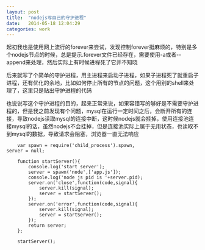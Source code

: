 ```yaml
---
layout: post
title:  "nodejs写自己的守护进程"
date:   2014-05-18 12:04:29
categories: work
---
```


起初我也是使用网上流行的forever来尝试，发现控制forever挺麻烦的，特别是多个nodejs节点的时候，总是提示.forever文件已经存在，需要使用-a或者--append来处理，然后实际上有时候进程死了它并不知晓  

后来就写了个简单的守护进程，用主进程来启动子进程，如果子进程死了就重启子进程，还有优化的余地，比如如何停止所有的节点的问题，这个用别的shell来处理了，这里只是贴出守护进程的代码  

也说说写这个守护进程的目的，起来正常来说，如果容错写的够好是不需要守护进程的，但是我之前发现有个问题，mysql在运行一定时间之后，会断开所有的连接，导致nodejs读取mysql的连接中断，这时候nodejs就会挂掉，使用连接池连接mysql的话，虽然nodejs不会挂掉，但是连接池实际上属于无用状态，也读取不到mysql的数据，导致请求会阻塞，浏览器一直无法响应  

		var spawn = require('child_process').spawn,
    server = null;

		function startServer(){
		    console.log('start server');
		    server = spawn('node',['app.js']);
		    console.log('node js pid is '+server.pid);
		    server.on('close',function(code,signal){
		        server.kill(signal);
		        server = startServer();
		    });
		    server.on('error',function(code,signal){
		        server.kill(signal);
		        server = startServer();
		    });
		    return server;
		};

		startServer();